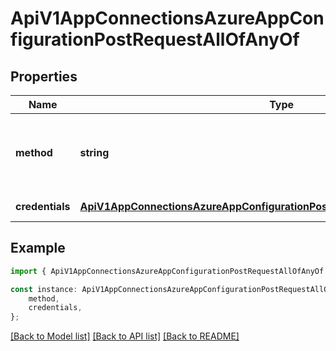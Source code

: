 # ApiV1AppConnectionsAzureAppConfigurationPostRequestAllOfAnyOf


## Properties

Name | Type | Description | Notes
------------ | ------------- | ------------- | -------------
**method** | **string** | The method used to authenticate with Azure App Configuration. | [default to undefined]
**credentials** | [**ApiV1AppConnectionsAzureAppConfigurationPostRequestAllOfAnyOfCredentials**](ApiV1AppConnectionsAzureAppConfigurationPostRequestAllOfAnyOfCredentials.md) |  | [default to undefined]

## Example

```typescript
import { ApiV1AppConnectionsAzureAppConfigurationPostRequestAllOfAnyOf } from './api';

const instance: ApiV1AppConnectionsAzureAppConfigurationPostRequestAllOfAnyOf = {
    method,
    credentials,
};
```

[[Back to Model list]](../README.md#documentation-for-models) [[Back to API list]](../README.md#documentation-for-api-endpoints) [[Back to README]](../README.md)

